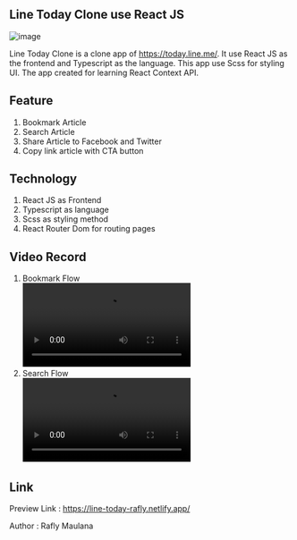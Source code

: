 ## Line Today Clone use React JS  
![image](https://user-images.githubusercontent.com/52781454/117149558-85dc8280-ade1-11eb-8f26-2138a8438685.png)
   
Line Today Clone is a clone app of https://today.line.me/. It use React JS as the frontend and Typescript as the language. This app use Scss for styling UI. The app created for learning React Context API.  

## Feature  
1. Bookmark Article  
2. Search Article  
3. Share Article to Facebook and Twitter  
4. Copy link article with CTA button   

## Technology  
1. React JS as Frontend  
2. Typescript as language  
3. Scss as styling method  
4. React Router Dom for routing pages    
  
## Video Record  
1. Bookmark Flow     
<video> <source src="https://user-images.githubusercontent.com/52781454/117151532-621a3c00-ade3-11eb-92bc-8c970b6c5e4e.mp4"/></video>
2. Search Flow   
![bookmark-flow](https://user-images.githubusercontent.com/52781454/117152011-d1902b80-ade3-11eb-9572-ef5169124193.mp4)     



## Link   
Preview Link : https://line-today-rafly.netlify.app/  

Author : Rafly Maulana   

